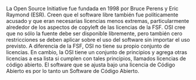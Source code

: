 La Open Source Initiative fue fundada en 1998 por Bruce Perens y Eric Raymond (ESR). Creen que el software libre también fue políticamente acusado y que eran necesarias licencias menos extremas, particularmente alrededor de los aspectos de copyleft de las licencias de la FSF. OSI cree que no sólo la fuente debe ser disponible libremente, pero también cero restricciones se deben aplicar sobre el uso del software sin importar el uso previsto. A diferencia de la FSF, OSI no tiene su propio conjunto de licencias. En cambio, la OSI tiene un conjunto de principios y agrega otras licencias a esa lista si cumplen con tales principios, llamados licencias de código abierto. El software que se ajusta bajo una licencia de Código Abierto es por lo tanto un Software de Código Abierto.
